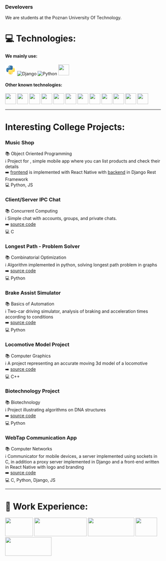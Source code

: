 ### Develovers
We are students at the Poznan University Of Technology.

# 💻 Technologies:  

<div>
<h4>We mainly use:</h4>
<img src="https://github.com/devicons/devicon/blob/master/icons/python/python-original.svg" title="Python" alt="Python" width="35" height="35"/>
<img src="https://www.svgrepo.com/show/305963/django.svg" title="Django" alt="Django" width="35" height="35"/>
<img src="https://cdn.jsdelivr.net/gh/devicons/devicon/icons/react/react-original.svg" title="Python" alt="Python" width="35" height="35"/>
<img src="https://cdn.jsdelivr.net/gh/devicons/devicon/icons/javascript/javascript-original.svg" title="" alt="" width="35" height="35"/>
</div>
<div>
<h4>Other known technologies:</h4>
<img src="https://cdn.jsdelivr.net/gh/devicons/devicon/icons/c/c-original.svg" title="" alt="" width="35" height="35"/>
<img src="https://cdn.jsdelivr.net/gh/devicons/devicon/icons/csharp/csharp-original.svg" title="" alt="" width="35" height="35"/>
<img src="https://cdn.jsdelivr.net/gh/devicons/devicon/icons/cplusplus/cplusplus-original.svg" title="" alt="" width="35" height="35"/>
<img src="https://cdn.jsdelivr.net/gh/devicons/devicon/icons/qt/qt-original.svg" title="" alt="" width="35" height="35"/>
<img src="https://cdn.jsdelivr.net/gh/devicons/devicon/icons/cmake/cmake-original.svg" title="" alt="" width="35" height="35"/>
<img src="https://cdn.jsdelivr.net/gh/devicons/devicon/icons/html5/html5-original.svg" title="" alt="" width="35" height="35"/>
<img src="https://cdn.jsdelivr.net/gh/devicons/devicon/icons/css3/css3-original.svg" title="" alt="" width="35" height="35"/>
<img src="https://cdn.jsdelivr.net/gh/devicons/devicon/icons/kotlin/kotlin-original.svg" title="" alt="" width="35" height="35"/>
<img src="https://cdn.jsdelivr.net/gh/devicons/devicon/icons/php/php-original.svg" title="" alt="" width="35" height="35"/>
<img src="https://cdn.jsdelivr.net/gh/devicons/devicon/icons/oracle/oracle-original.svg" title="" alt="" width="35" height="35"/>
<img src="https://cdn.jsdelivr.net/gh/devicons/devicon/icons/digitalocean/digitalocean-original.svg" title="" alt="" width="35" height="35"/>
<img src="https://cdn.jsdelivr.net/gh/devicons/devicon/icons/heroku/heroku-plain.svg" title="" alt="" width="35" height="35"/>
</div>
<hr>

# Interesting College Projects:

### Music Shop  
:books: Object Oriented Programming  
:information_source: Project for , simple mobile app where you can list products and check their details  
:arrow_right:  [frontend](https://github.com/Deve-Lovers/music-shop-ui) is implemented with React Native with [backend](https://github.com/Deve-Lovers/music-shop-core) in Django Rest Framework  
:computer: Python, JS

### Client/Server IPC Chat
:books: Concurrent Computing  
:information_source: Simple chat with accounts, groups, and private chats.  
:arrow_right: [source code](https://github.com/Deve-Lovers/Client-Server-IPC-Chat)  
:computer: C  

### Longest Path - Problem Solver
:books:  Combinatorial Optimization  
:information_source: Algorithm implemented in python, solving longest path problem in graphs  
:arrow_right: [source code](https://github.com/Deve-Lovers/Longest-Path-Problem)  
:computer: Python  

### Brake Assist Simulator
:books: Basics of Automation  
:information_source: Two-car driving simulator, analysis of braking and acceleration times according to conditions  
:arrow_right: [source code](https://github.com/Deve-Lovers/brake-assist)  
:computer: Python  

### Locomotive Model Project
:books: Computer Graphics  
:information_source: A project representing an accurate moving 3d model of a locomotive  
:arrow_right: [source code](https://github.com/Deve-Lovers/Locomotive-Model-3d)  
:computer: C++  

### Biotechnology Project
:books: Biotechnology  
:information_source: Project illustrating algorithms on DNA structures  
:arrow_right: [source code](https://github.com/Deve-Lovers/biotechnology-project)  
:computer: Python  

### WebTap Communication App
:books: Computer Networks  
:information_source: Communicator for mobile devices, a server implemented using sockets in C, in addition a proxy server implemented in Django and a front-end written in React Native with logo and branding  
:arrow_right: [source code](https://github.com/Deve-Lovers/sk2-projekt)  
:computer: C, Python, Django, JS  
<hr>

# 👔 Work Experience:
<div>
<img src="https://www.drupal.org/files/Meant4-symbol.png" title="" alt="" width="90" height="60"/>
<img src="https://expans.io/wp-content/uploads/2020/10/logo-na-strone.png" title="" alt="" width="170" height="60"/>
<img src="https://www.natak.pl/images/SpotkaniaNaTak/logo_partner%C3%B3w_spotkania_na_tak/pcss_logo.png" width="150" height="60"/>
<img src="https://www.ceric-eric.eu/wp-content/uploads/2020/07/PolishSynchrotronRadiatonSociety.png" width="70" height="60"/>
<img src="https://domar.com.pl/wp-content/uploads/2020/02/LOGO_DOMAR.png" width="150" height="60"/>
</div>
